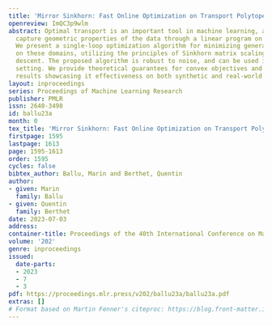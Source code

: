 ```yaml
---
title: 'Mirror Sinkhorn: Fast Online Optimization on Transport Polytopes'
openreview: ImQC3p9wlm
abstract: Optimal transport is an important tool in machine learning, allowing to
  capture geometric properties of the data through a linear program on transport polytopes.
  We present a single-loop optimization algorithm for minimizing general convex objectives
  on these domains, utilizing the principles of Sinkhorn matrix scaling and mirror
  descent. The proposed algorithm is robust to noise, and can be used in an online
  setting. We provide theoretical guarantees for convex objectives and experimental
  results showcasing it effectiveness on both synthetic and real-world data.
layout: inproceedings
series: Proceedings of Machine Learning Research
publisher: PMLR
issn: 2640-3498
id: ballu23a
month: 0
tex_title: 'Mirror Sinkhorn: Fast Online Optimization on Transport Polytopes'
firstpage: 1595
lastpage: 1613
page: 1595-1613
order: 1595
cycles: false
bibtex_author: Ballu, Marin and Berthet, Quentin
author:
- given: Marin
  family: Ballu
- given: Quentin
  family: Berthet
date: 2023-07-03
address: 
container-title: Proceedings of the 40th International Conference on Machine Learning
volume: '202'
genre: inproceedings
issued:
  date-parts:
  - 2023
  - 7
  - 3
pdf: https://proceedings.mlr.press/v202/ballu23a/ballu23a.pdf
extras: []
# Format based on Martin Fenner's citeproc: https://blog.front-matter.io/posts/citeproc-yaml-for-bibliographies/
---
```


